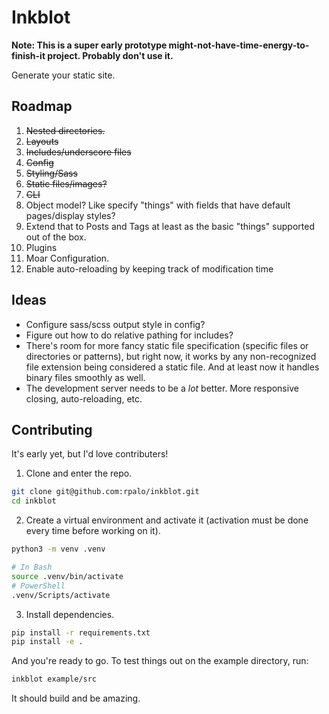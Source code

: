# Inkblot

**Note: This is a super early prototype might-not-have-time-energy-to-finish-it project.  Probably don't use it.**

Generate your static site.

## Roadmap

  1. ~~Nested directories.~~
  2. ~~Layouts~~
  3. ~~Includes/underscore files~~
  4. ~~Config~~
  5. ~~Styling/Sass~~
  6. ~~Static files/images?~~
  7. ~~CLI~~
  8. Object model?  Like specify "things" with fields that have default pages/display styles?
  9. Extend that to Posts and Tags at least as the basic "things" supported out of the box.
  10. Plugins
  11. Moar Configuration.
  12. Enable auto-reloading by keeping track of modification time

## Ideas

- Configure sass/scss output style in config?
- Figure out how to do relative pathing for includes?
- There's room for more fancy static file specification (specific files or directories or patterns), but right now, it works by any non-recognized file extension being considered a static file.  And at least now it handles binary files smoothly as well.
- The development server needs to be a *lot* better.  More responsive closing, auto-reloading, etc.

## Contributing

It's early yet, but I'd love contributers!

1. Clone and enter the repo.

```bash
git clone git@github.com:rpalo/inkblot.git
cd inkblot
```

2. Create a virtual environment and activate it (activation must be done every time before working on it).

```bash
python3 -m venv .venv

# In Bash
source .venv/bin/activate
# PowerShell
.venv/Scripts/activate
```

3. Install dependencies.

```bash
pip install -r requirements.txt
pip install -e .
```

And you're ready to go.  To test things out on the example directory, run:

```bash
inkblot example/src
```

It should build and be amazing.

